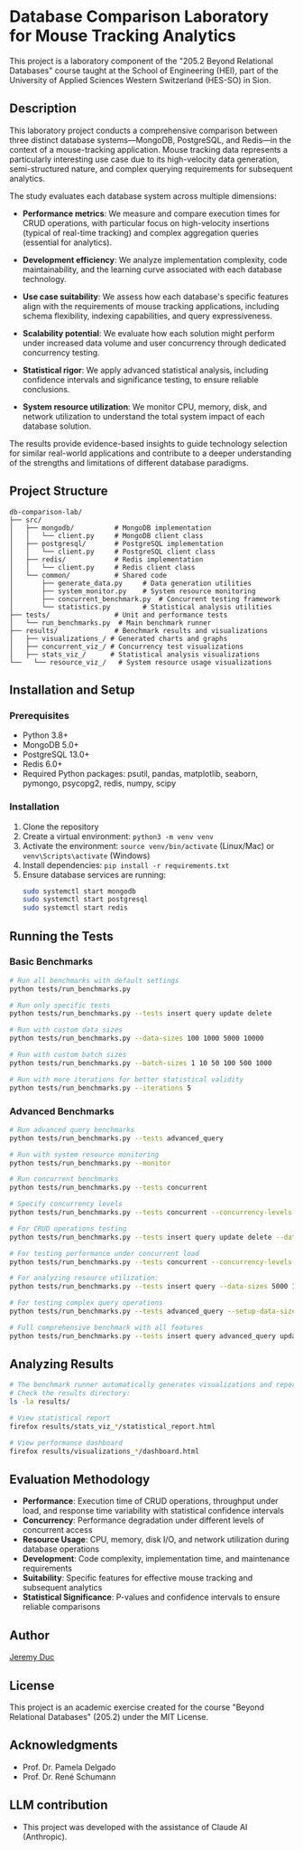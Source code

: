 # Database Comparison Laboratory for Mouse Tracking Analytics

This project is a laboratory component of the "205.2 Beyond Relational Databases" course taught at the School of Engineering (HEI), part of the University of Applied Sciences Western Switzerland (HES-SO) in Sion.

## Description

This laboratory project conducts a comprehensive comparison between three distinct database systems—MongoDB, PostgreSQL, and Redis—in the context of a mouse-tracking application. Mouse tracking data represents a particularly interesting use case due to its high-velocity data generation, semi-structured nature, and complex querying requirements for subsequent analytics.

The study evaluates each database system across multiple dimensions:

- **Performance metrics**: We measure and compare execution times for CRUD operations, with particular focus on high-velocity insertions (typical of real-time tracking) and complex aggregation queries (essential for analytics).
  
- **Development efficiency**: We analyze implementation complexity, code maintainability, and the learning curve associated with each database technology.

- **Use case suitability**: We assess how each database's specific features align with the requirements of mouse tracking applications, including schema flexibility, indexing capabilities, and query expressiveness.

- **Scalability potential**: We evaluate how each solution might perform under increased data volume and user concurrency through dedicated concurrency testing.

- **Statistical rigor**: We apply advanced statistical analysis, including confidence intervals and significance testing, to ensure reliable conclusions.

- **System resource utilization**: We monitor CPU, memory, disk, and network utilization to understand the total system impact of each database solution.

The results provide evidence-based insights to guide technology selection for similar real-world applications and contribute to a deeper understanding of the strengths and limitations of different database paradigms.

## Project Structure
```
db-comparison-lab/
├── src/
│   ├── mongodb/          # MongoDB implementation
│   │   └── client.py     # MongoDB client class
│   ├── postgresql/       # PostgreSQL implementation
│   │   └── client.py     # PostgreSQL client class
│   ├── redis/            # Redis implementation
│   │   └── client.py     # Redis client class
│   └── common/           # Shared code
│       ├── generate_data.py     # Data generation utilities
│       ├── system_monitor.py    # System resource monitoring
│       ├── concurrent_benchmark.py  # Concurrent testing framework
│       └── statistics.py        # Statistical analysis utilities
├── tests/                # Unit and performance tests
│   └── run_benchmarks.py  # Main benchmark runner
├── results/              # Benchmark results and visualizations
│   ├── visualizations_/ # Generated charts and graphs
│   ├── concurrent_viz_/ # Concurrency test visualizations
│   ├── stats_viz_/      # Statistical analysis visualizations
└──   └── resource_viz_/   # System resource usage visualizations
```

## Installation and Setup

### Prerequisites
- Python 3.8+
- MongoDB 5.0+
- PostgreSQL 13.0+
- Redis 6.0+
- Required Python packages: psutil, pandas, matplotlib, seaborn, pymongo, psycopg2, redis, numpy, scipy

### Installation
1. Clone the repository
2. Create a virtual environment: `python3 -m venv venv`
3. Activate the environment: `source venv/bin/activate` (Linux/Mac) or `venv\Scripts\activate` (Windows)
4. Install dependencies: `pip install -r requirements.txt`
5. Ensure database services are running:
   ```bash
   sudo systemctl start mongodb
   sudo systemctl start postgresql
   sudo systemctl start redis
   ```

## Running the Tests
### Basic Benchmarks
```bash
# Run all benchmarks with default settings
python tests/run_benchmarks.py

# Run only specific tests
python tests/run_benchmarks.py --tests insert query update delete

# Run with custom data sizes
python tests/run_benchmarks.py --data-sizes 100 1000 5000 10000

# Run with custom batch sizes
python tests/run_benchmarks.py --batch-sizes 1 10 50 100 500 1000

# Run with more iterations for better statistical validity
python tests/run_benchmarks.py --iterations 5
```
### Advanced Benchmarks
```bash
# Run advanced query benchmarks
python tests/run_benchmarks.py --tests advanced_query

# Run with system resource monitoring
python tests/run_benchmarks.py --monitor

# Run concurrent benchmarks
python tests/run_benchmarks.py --tests concurrent

# Specify concurrency levels
python tests/run_benchmarks.py --tests concurrent --concurrency-levels 1 2 5 10 20 50 --iterations 3

# For CRUD operations testing
python tests/run_benchmarks.py --tests insert query update delete --data-sizes 1000 5000 --iterations 3

# For testing performance under concurrent load
python tests/run_benchmarks.py --tests concurrent --concurrency-levels 1 5 10 20 --iterations 3

# For analyzing resource utilization:
python tests/run_benchmarks.py --tests insert query --data-sizes 5000 10000 --monitor

# For testing complex query operations
python tests/run_benchmarks.py --tests advanced_query --setup-data-size 5000 --iterations 3

# Full comprehensive benchmark with all features
python tests/run_benchmarks.py --tests insert query advanced_query update delete concurrent --data-sizes 100 1000 5000 10000 --batch-sizes 1 10 50 100 500 1000 --monitor --concurrency-levels 1 5 10 20 --iterations 5
```
## Analyzing Results
```bash
# The benchmark runner automatically generates visualizations and reports
# Check the results directory:
ls -la results/

# View statistical report
firefox results/stats_viz_*/statistical_report.html

# View performance dashboard
firefox results/visualizations_*/dashboard.html
```
## Evaluation Methodology
- **Performance**: Execution time of CRUD operations, throughput under load, and response time variability with statistical confidence intervals
- **Concurrency**: Performance degradation under different levels of concurrent access
- **Resource Usage**: CPU, memory, disk I/O, and network utilization during database operations
- **Development**: Code complexity, implementation time, and maintenance requirements
- **Suitability**: Specific features for effective mouse tracking and subsequent analytics
- **Statistical Significance**: P-values and confidence intervals to ensure reliable comparisons

## Author

[Jeremy Duc](https://github.com/jijiduc)

## License

This project is an academic exercise created for the course "Beyond Relational Databases" (205.2) under the MIT License.

## Acknowledgments

- Prof. Dr. Pamela Delgado
- Prof. Dr. René Schumann

## LLM contribution
- This project was developed with the assistance of Claude AI (Anthropic).